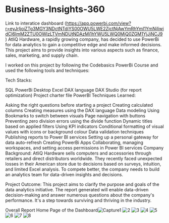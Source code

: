 # Business-Insights-360

Link to interatice dashboard (https://app.powerbi.com/view?r=eyJrIjoiZTg3MGY3NDctNTdiYS00OWU5LWE2ZjctNjAwYmRhYmI1YmNjIiwidCI6ImM2ZTU0OWIzLTVmNDUtNDAzMi1hYWU5LWQ0MjQ0ZGM1YjJjNCJ9)
AtliQ Hardware, a rapidly growing company, has decided to use PowerBi for data analytics to gain a competitive edge and make informed decisions. This project aims to provide insights into various aspects such as finance, sales, marketing, and supply chain.

I worked on this project by following the Codebasics PowerBi Course and used the following tools and techniques:

Tech Stacks:

SQL
PowerBi Desktop
Excel
DAX language
DAX Studio (for report optimization)
Project charter file
PowerBI Techniques Learned:

Asking the right questions before starting a project
Creating calculated columns
Creating measures using the DAX language
Data modeling
Using Bookmarks to switch between visuals
Page navigation with buttons
Preventing zero division errors using the divide function
Dynamic titles based on applied filters
Using KPI indicators
Conditional formatting of visual values with icons or background colour
Data validation techniques
Publishing reports to Power BI services
Setting up a personal gateway for data auto-refresh
Creating PowerBi Apps
Collaborating, managing workspaces, and setting access permissions in Power BI services
Company Background: AtliQ Hardware sells computers and accessories through retailers and direct distributors worldwide. They recently faced unexpected losses in their American store due to decisions based on surveys, intuition, and limited Excel analysis. To compete better, the company needs to build an analytics team for data-driven insights and decisions.

Project Outcome: This project aims to clarify the purpose and goals of the data analytics initiative. The report generated will enable data-driven decision-making and answer numerous questions about the company's performance. It's a step towards surviving and thriving in the industry.

Overall Report
Home Page of the Dashboard![Capture1](https://github.com/ankitpant97/Business-Insights-360/assets/152053095/86f495aa-c6f2-4277-98cf-406b8c90fd05)
![2](https://github.com/ankitpant97/Business-Insights-360/assets/152053095/34d0263b-a3c8-4d35-93f3-8c196240e5e6)
![3](https://github.com/ankitpant97/Business-Insights-360/assets/152053095/47349821-6ad5-4961-a703-42ea7a864224)
![4](https://github.com/ankitpant97/Business-Insights-360/assets/152053095/76ed04d3-d63f-4fa5-8203-39e85b02c091)
![5](https://github.com/ankitpant97/Business-Insights-360/assets/152053095/0d7e3ef0-35d1-4cd8-84a0-46a7c6cbced7)
![6](https://github.com/ankitpant97/Business-Insights-360/assets/152053095/bda4e295-e60c-4cf8-ab1b-22f6bf3b673d)
![7](https://github.com/ankitpant97/Business-Insights-360/assets/152053095/b5ae6a14-5aab-45d4-8102-caa282a84819)
![8](https://github.com/ankitpant97/Business-Insights-360/assets/152053095/cf988f17-c9cb-4a7f-a495-9422577426c0)

